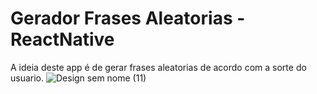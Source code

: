 # Gerador Frases Aleatorias - ReactNative
A ideia deste app é de gerar frases aleatorias de acordo com a sorte do usuario.
![Design sem nome (11)](https://user-images.githubusercontent.com/55507831/138578915-c33ae420-476d-49a3-aa7e-cfa2e30f8182.png)
